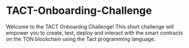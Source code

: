# TACT-Onboarding-Challenge

Welcome to the TACT Onboardng Challenge! This short challenge will empower you to create, test, deploy and interact with the smart contracts on the TON blockchain using the Tact programming language.
